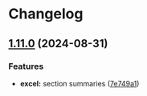 # Changelog

## [1.11.0](https://github.com/kastelo/sie/compare/v1.10.0...v1.11.0) (2024-08-31)


### Features

* **excel:** section summaries ([7e749a1](https://github.com/kastelo/sie/commit/7e749a12d555a1a21d818838d06ede8318ed22d6))
